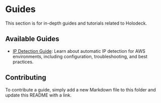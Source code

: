 # Guides

This section is for in-depth guides and tutorials related to Holodeck.

## Available Guides

- [IP Detection Guide](ip-detection.md): Learn about automatic IP detection for
    AWS environments, including configuration, troubleshooting, and best practices.

## Contributing

To contribute a guide, simply add a new Markdown file to this folder and
update this README with a link.
